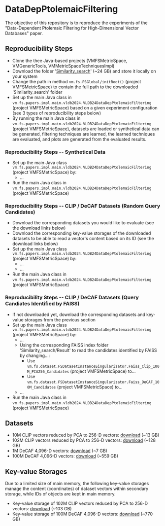 # DataDepPtolemaicFiltering
The objective of this repository is to reproduce the experiments of the "Data-Dependent Ptolemaic Filtering for High-Dimensional Vector Databases" paper.

## Reproducibility Steps

* Clone the thee Java-based projects (VMFSMetricSpace, VMGenericTools, VMMetricSpaceTechniquesImpl)
* Download the folder '[Similarity_search](https://disa.fi.muni.cz/~xmic/DataDepPtolemaicFiltering/Similarity_search.zip)' (~24 GB) and store it locally on your system
* Change the path in method ```vm.fs.FSGlobal/initRoot()``` (project VMFSMetricSpace) to contain the full path to the downloaded 'Similarity_search' folder
* Set up the main Java class in ```vm.fs.papers.impl.main.vldb2024.VLDB24DataDepPtolemaicFiltering``` (project VMFSMetricSpace) based on a given experiment configuration (see 3 types of reproducibility steps below)
* By running the main Java class in ```vm.fs.papers.impl.main.vldb2024.VLDB24DataDepPtolemaicFiltering``` (project VMFSMetricSpace), datasets are loaded or synthetical data can be generated, filtering techniques are learned, the learned techniques are evaluated, and plots are generated from the evaluated results.

### Reproducibility Steps -- Synthetical Data

* Set up the main Java class ```vm.fs.papers.impl.main.vldb2024.VLDB24DataDepPtolemaicFiltering``` (project VMFSMetricSpace) by:
  * ...
* Run the main Java class in ```vm.fs.papers.impl.main.vldb2024.VLDB24DataDepPtolemaicFiltering``` (project VMFSMetricSpace)

### Reproducibility Steps -- CLIP / DeCAF Datasets (Random Query Candidates)

* Download the corresponding datasets you would like to evaluate (see the download links below)
* Download the corresponding key-value storages of the downloaded datasets to be able to read a vector's content based on its ID (see the download links below)
* Set up the main Java class ```vm.fs.papers.impl.main.vldb2024.VLDB24DataDepPtolemaicFiltering``` (project VMFSMetricSpace) by:
  * ...
  * ...
* Run the main Java class in ```vm.fs.papers.impl.main.vldb2024.VLDB24DataDepPtolemaicFiltering``` (project VMFSMetricSpace)

### Reproducibility Steps -- CLIP / DeCAF Datasets (Query Candiates Identified by FAISS)

* If not downloaded yet, download the corresponding datasets and key-value storages from the previous section
* Set up the main Java class ```vm.fs.papers.impl.main.vldb2024.VLDB24DataDepPtolemaicFiltering``` (project VMFSMetricSpace) by:
  * ...
  * Using the corresponding FAISS index folder 'Similarity_search/Result' to read the candidates identified by FAISS by changing...:
    * Use ```vm.fs.dataset.FSDatasetInstanceSingularizator.Faiss_Clip_100M_PCA256_Candidates``` (project VMFSMetricSpace) to...
    * Use ```vm.fs.dataset.FSDatasetInstanceSingularizator.Faiss_DeCAF_100M_Candidates``` (project VMFSMetricSpace) to...
  * ...
* Run the main Java class in ```vm.fs.papers.impl.main.vldb2024.VLDB24DataDepPtolemaicFiltering``` (project VMFSMetricSpace)

## Datasets
* 10M CLIP vectors reduced by PCA to 256-D vectors: [download](https://disa.fi.muni.cz/~xmic/DataDepPtolemaicFiltering/Similarity_search/Dataset/Dataset/laion2B-en-clip768v2-n=10M.h5_PCA256.gz) (~13 GB)
* 102M CLIP vectors reduced by PCA to 256-D vectors: [download](https://disa.fi.muni.cz/~xmic/DataDepPtolemaicFiltering/Similarity_search/Dataset/Dataset/laion2B-en-clip768v2-n=100M.h5_PCA256.gz) (~128 GB)
* 1M DeCAF 4,096-D vectors: [download](https://disa.fi.muni.cz/~xmic/DataDepPtolemaicFiltering/Similarity_search/Dataset/Dataset/decaf_1m.gz) (~7 GB)
* 100M DeCAF 4,096-D vectors: [download](https://disa.fi.muni.cz/~xmic/DataDepPtolemaicFiltering/Similarity_search/Dataset/Dataset/decaf_100m.gz) (~559 GB)

## Key-value Storages
Due to a limited size of main memory, the following key-value storages manage the content (coordinates) of dataset vectors within secondary storage, while IDs of objects are kept in main memory.
* Key-value storage of 102M CLIP vectors reduced by PCA to 256-D vectors: [download](https://disa.fi.muni.cz/~xmic/DataDepPtolemaicFiltering/Similarity_search/Dataset/MV_storage/laion2B-en-clip768v2-n=100M.h5_PCA256) (~103 GB)
* Key-value storage of 100M DeCAF 4,096-D vectors: [download](https://disa.fi.muni.cz/~xmic/DataDepPtolemaicFiltering/Similarity_search/Dataset/MV_storage/decaf_100m) (~770 GB)
